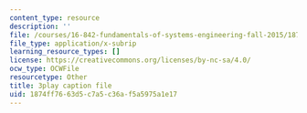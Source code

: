 ```yaml
---
content_type: resource
description: ''
file: /courses/16-842-fundamentals-of-systems-engineering-fall-2015/1874ff7663d5c7a5c36af5a5975a1e17_v6eIvQ9wU1w.srt
file_type: application/x-subrip
learning_resource_types: []
license: https://creativecommons.org/licenses/by-nc-sa/4.0/
ocw_type: OCWFile
resourcetype: Other
title: 3play caption file
uid: 1874ff76-63d5-c7a5-c36a-f5a5975a1e17
---
```

